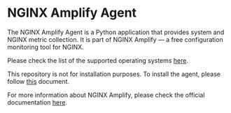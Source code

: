 # NGINX Amplify Agent

The NGINX Amplify Agent is a Python application that provides system and NGINX metric collection. It is part of NGINX Amplify — a free configuration monitoring tool for NGINX.

Please check the list of the supported operating systems [here](https://docs.nginx.com/amplify/faq/nginx-amplify-agent/#what-operating-systems-are-supported).

This repository is not for installation purposes. To install the agent, please follow [this](https://docs.nginx.com/amplify/nginx-amplify-agent/install/installing-amplify-agent/) document.

For more information about NGINX Amplify, please check the official documentation [here](https://docs.nginx.com/nginx-amplify/).
